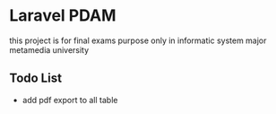# Laravel PDAM

this project is for final exams purpose only in informatic system major metamedia university 


## Todo List
- add pdf export to all table